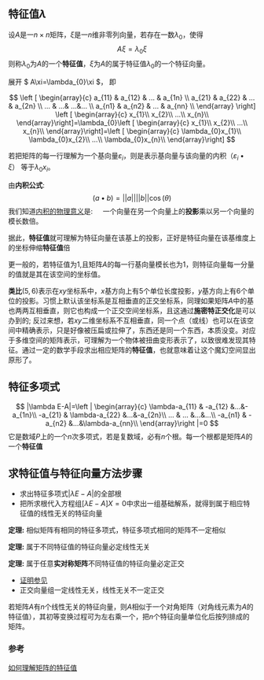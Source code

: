 ## 特征值$\lambda$

设$A$是一$n \times n$矩阵，$\xi$是一$n$维非零列向量，若存在一数$\lambda_{0}$，使得
$$
A\xi=\lambda_{0}\xi
$$
则称$\lambda_{0}$为$A$的一个**特征值**，$\xi$为$A$的属于特征值$\lambda_{0}$的一个特征向量。

展开
$
A\xi=\lambda_{0}\xi
$，
即

$$
\left [ \begin{array}{c}
a_{11} & a_{12} & ... & a_{1n} \\
a_{21} & a_{22} & ... & a_{2n} \\
... & ...& ...&... \\
a_{n1} & a_{n2} & ... & a_{nn} \\
\end{array} \right] \left [ \begin{array}{c} 
x_{1}\\
x_{2}\\
...\\
x_{n}\\
\end{array}\right]=\lambda_{0}\left [ \begin{array}{c}
x_{1}\\
x_{2}\\
...\\
x_{n}\\
\end{array}\right]=\left [ \begin{array}{c}
\lambda_{0}x_{1}\\
\lambda_{0}x_{2}\\
...\\
\lambda_{0}x_{n}\\
\end{array}\right]
$$

若把矩阵的每一行理解为一个基向量$\varepsilon_{i}$，则是表示基向量与该向量的内积$（\varepsilon_{i}\bullet\xi）$ 等于$\lambda_{0} x_{i}$。

由**内积公式**:
$$
(a\bullet b)=||a||||b||\cos(\theta)
$$ 
我们知道[内积的物理意义](https://blog.csdn.net/dcrmg/article/details/52416832)是:$\quad$ 一个向量在另一个向量上的**投影**乘以另一个向量的模长数倍。

据此，**特征值**就可理解为特征向量在该基上的投影，正好是特征向量在该基维度上的坐标伸缩**特征值**倍

更一般的，若特征值为$1$,且矩阵$A$的每一行基向量模长也为$1$，则特征向量每一分量的值就是其在该空间的坐标值。

**类比**$(5,6)$表示在$xy$坐标系中，$x$基方向上有$5$个单位长度投影，$y$基方向上有$6$个单位的投影。习惯上默认该坐标系是互相垂直的正交坐标系，同理如果矩阵$A$中的基也两两互相垂直，则它也构成一个正交空间坐标系，且这通过**施密特正交化**是可以办到的; 反过来想，若$xy$二维坐标系不互相垂直，同一个点（或线）也可以在该空间中精确表示，只是好像被压扁或拉伸了，东西还是同一个东西，本质没变。对应于多维空间的矩阵表示，可理解为一个物体被扭曲变形表示了，以致很难发现其特征。通过一定的数学手段求出相应矩阵的**特征值**，也就意味着让这个魔幻空间显出原形了。

## 特征多项式

$$
|\lambda E-A|=\left | \begin{array}{c} 
\lambda-a_{11} & -a_{12} &...&-a_{1n}\\
-a_{21} & \lambda-a_{22} &...&-a_{2n}\\
... & ... &...&...\\
-a_{n1} & -a_{n2} &...&\lambda-a_{nn}\\
\end{array}\right |=0
$$
它是数域$P$上的一个$n$次多项式，若是复数域，必有$n$个根。每一个根都是矩阵$A$的一个**特征值** 

## 求特征值与特征向量方法步骤
- 求出特征多项式$|\lambda E-A|$的全部根
- 把所求根代入方程组$[\lambda E -A]X=0$中求出一组基础解系，就得到属于相应特征值的线性无关的特征向量

**定理:** 相似矩阵有相同的特征多项式，特征多项式相同的矩阵不一定相似

**定理:** 属于不同特征值的特征向量必定线性无关 

**定理:** 属于任意**实对称矩阵**不同特征值的特征向量必定正交 
- [证明参见](https://blog.csdn.net/BingeCuiLab/article/details/47209037)
- 正交向量组一定线性无关，线性无关不一定正交

若矩阵$A$有$n$个线性无关的特征向量，则$A$相似于一个对角矩阵（对角线元素为$A$的特征值），其初等变换过程可为左右乘一个，把$n$个特征向量单位化后按列排成的矩阵。 


### 参考
[如何理解矩阵的特征值](https://www.zhihu.com/question/21874816/answer/181864044)
